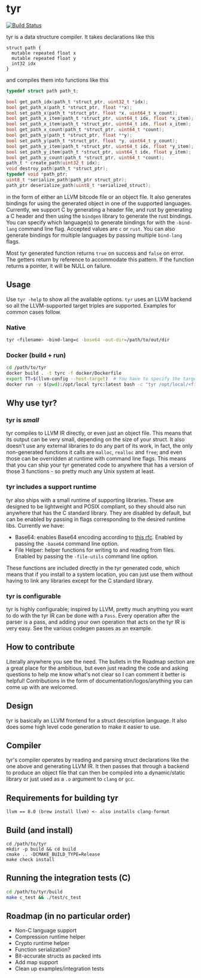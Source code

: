 # tyr
[![Build Status](https://travis-ci.org/bzcheeseman/tyr.svg?branch=master)](https://travis-ci.org/bzcheeseman/tyr)

tyr is a data structure compiler. It takes declarations like this
```
struct path {
  mutable repeated float x
  mutable repeated float y
  int32 idx
}
```
and compiles them into functions like this
```c
typedef struct path path_t;

bool get_path_idx(path_t *struct_ptr, uint32_t *idx);
bool get_path_x(path_t *struct_ptr, float **x);
bool set_path_x(path_t *struct_ptr, float *x, uint64_t x_count);
bool get_path_x_item(path_t *struct_ptr, uint64_t idx, float *x_item);
bool set_path_x_item(path_t *struct_ptr, uint64_t idx, float x_item);
bool get_path_x_count(path_t *struct_ptr, uint64_t *count);
bool get_path_y(path_t *struct_ptr, float **y);
bool set_path_y(path_t *struct_ptr, float *y, uint64_t y_count);
bool get_path_y_item(path_t *struct_ptr, uint64_t idx, float *y_item);
bool set_path_y_item(path_t *struct_ptr, uint64_t idx, float y_item);
bool get_path_y_count(path_t *struct_ptr, uint64_t *count);
path_t * create_path(uint32_t idx);
void destroy_path(path_t *struct_ptr);
typedef void *path_ptr;
uint8_t *serialize_path(path_ptr struct_ptr);
path_ptr deserialize_path(uint8_t *serialized_struct);
```
in the form of either an LLVM bitcode file or an object file. It also generates bindings 
for using the generated  object in one of the supported languages. Currently, we support 
C by generating a header file, and rust by generating a C header and then using the `bindgen`
library to generate the rust bindings. You can specify which language(s) to generate bindings for with 
the `-bind-lang` command line flag. Accepted values are `c` or `rust`. You can also generate bindings 
for multiple languages by passing multiple `bind-lang` flags.

Most tyr generated function returns `true` on success and `false` on error. The getters return by 
reference to accommodate this pattern. If the function returns a pointer, it will be NULL on failure.

## Usage
Use `tyr -help` to show all the available options. `tyr` uses an LLVM backend so all the LLVM-supported target triples
are supported. Examples for common cases follow.

### Native
```bash
tyr <filename> -bind-lang=c -base64 -out-dir=/path/to/out/dir
```

### Docker (build + run)
```bash
cd /path/to/tyr
docker build . -t tyrc -f docker/Dockerfile
export TT=$(llvm-config --host-target)  # You have to specify the target triple, because otherwise it'll be compiled for alpine linux (the dockerfile OS)
docker run -v $(pwd):/opt/local tyrc:latest bash -c "tyr /opt/local/<filename> -bind-lang=c -target-triple=${TT} -file-utils -out-dir=/opt/local"
```


## Why use tyr?

### tyr is *small*
tyr compiles to LLVM IR directly, or even just an object file. This means that its output
can be very small, depending on the size of your struct. It also doesn't use any external libraries 
to do any part of its work, in fact, the only non-generated functions it calls are `malloc`,
`realloc` and `free`; and even those can be overridden at runtime with command line flags.
This means that you can ship your tyr generated code to anywhere that has a version of
those 3 functions - so pretty much any Unix system at least.

### tyr includes a support runtime
tyr also ships with a small runtime of supporting libraries. These are designed to be lightweight
and POSIX compliant, so they should also run anywhere that has the C standard library. They are
disabled by default, but can be enabled by passing in flags corresponding to the desired runtime
libs. Currently we have:

 - Base64: enables Base64 encoding according to [this rfc](https://tools.ietf.org/html/rfc4648#section-5). Enabled by passing the `-base64` command line option.
 - File Helper: helper functions for writing to and reading from files. Enabled by passing the `-file-utils` command line option.
 
These functions are included directly in the tyr generated code, which means that if you install to a system location, you can just use them
without having to link any libraries except for the C standard library.
 
### tyr is configurable
tyr is highly configurable; inspired by LLVM, pretty much anything you want to do with the tyr IR can be done with a `Pass`. Every operation after the parser is 
a pass, and adding your own operation that acts on the tyr IR is very easy. See the various codegen passes as an example.

## How to contribute
Literally anywhere you see the need. The bullets in the Roadmap section are a great place
for the ambitious, but even just reading the code and asking questions to help me know what's not
clear so I can comment it better is helpful! Contributions in the form of 
documentation/logos/anything you can come up with are welcomed.

## Design
tyr is basically an LLVM frontend for a struct description language. It also does some high level 
code generation to make it easier to use.

## Compiler
tyr's compiler operates by reading and parsing struct declarations like the one above
and generating LLVM IR. It then passes that through a backend to produce an object file
that can then be compiled into a dynamic/static library or just used
as a `.o` argument to `clang` or `gcc`.

## Requirements for building tyr
```
llvm == 8.0 (brew install llvm) <- also installs clang-format
```

## Build (and install)
```
cd /path/to/tyr
mkdir -p build && cd build
cmake .. -DCMAKE_BUILD_TYPE=Release
make check install
```

## Running the integration tests (C)
```bash
cd /path/to/tyr/build
make c_test && ./test/c_test
```

## Roadmap (in no particular order)
- Non-C language support
- Compression runtime helper
- Crypto runtime helper
- Function serialization?
- Bit-accurate structs as packed ints
- Add map support
- Clean up examples/integration tests
